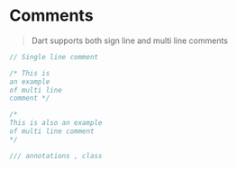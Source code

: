 # Comments

> Dart supports both sign line and multi line comments

```dart
// Single line comment

/* This is
an example
of multi line
comment */

/*
This is also an example
of multi line comment
*/

/// annotations , class
```

